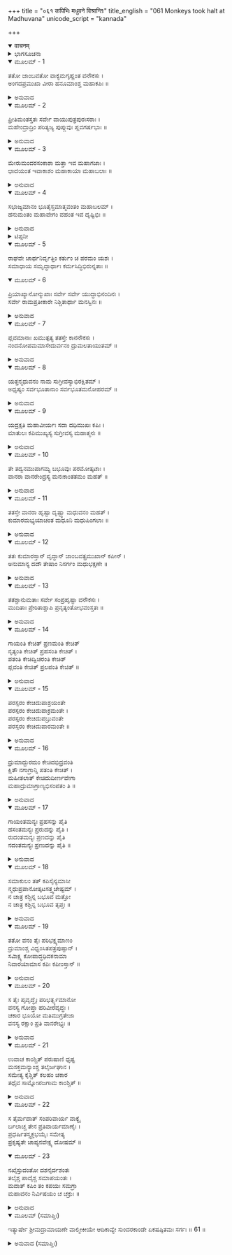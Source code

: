 +++
title = "०६१ कपिभिः मधुवने विश्रान्तिः"
title_english = "061 Monkeys took halt at Madhuvana"
unicode_script = "kannada"

+++
<details open><summary>वाचनम्</summary>

<div class="audioEmbed"  caption="श्रीराम-हरिसीताराममूर्ति-घनपाठिभ्यां वचनम्" src="https://archive.org/download/Ramayana-recitation-Sriram-harisItArAmamUrti-Ghanapaati-v2/Kanda_5/Kanda_5_SK-061-Monkeys_took_halt_at_Madhuvana.mp3"></div>
</details>



<details><summary>ಭಾಗಸೂಚನಾ</summary>

ವಾನರರೆಲ್ಲರೂ ಮಧುವನಕ್ಕೆ ಹೋಗಿ ಯಥೇಚ್ಛವಾಗಿ ಮಧುಪಾನಮಾಡಿ ಫಲಗಳನ್ನು ಭಕ್ಷಿಸಿದುದು
</details>

<details open><summary>ಮೂಲಮ್ - 1</summary>

ತತೋ ಜಾಂಬವತೋ ವಾಕ್ಯಮಗೃಹ್ಣಂತ ವನೌಕಸಃ ।  
ಅಂಗದಪ್ರಮುಖಾ ವೀರಾ ಹನೂಮಾಂಶ್ಚ ಮಹಾಕಪಿಃ ॥
</details>

<details><summary>ಅನುವಾದ</summary>

ಬಳಿಕ ಅಂಗದನೇ ಮೊದಲಾದ ಕಪಿವೀರರೂ, ಮಹಾಕಪಿಯಾದ ಹನುಮಂತನೂ, ಜಾಂಬವಂತನೂ ಹೇಳಿದ ಮಾತನ್ನು ಅಂಗೀಕರಿಸಿದರು.॥1॥
</details>

<details open><summary>ಮೂಲಮ್ - 2</summary>

ಪ್ರೀತಿಮಂತಸ್ತತಃ ಸರ್ವೇ ವಾಯುಪುತ್ರಪುರಃಸರಾಃ ।  
ಮಹೇಂದ್ರಾದ್ರಿಂ ಪರಿತ್ಯಜ್ಯ ಪುಪ್ಲುವುಃ ಪ್ಲವಗರ್ಷಭಾಃ ॥
</details>

<details><summary>ಅನುವಾದ</summary>

ಅನಂತರ ಕಪಿಶ್ರೇಷ್ಠರೆಲ್ಲರೂ ಅತ್ಯಂತ ಸಂತೋಷದಿಂದ ವಾಯುಪುತ್ರನಾದ ಹನುಮಂತನ್ನು ಮುಂದಿರಿಸಿಕೊಂಡು ಮಹೇಂದ್ರ ಪರ್ವತವನ್ನು ಬಿಟ್ಟು ಮೇಲಕ್ಕೆಹಾರಿದರು.॥2॥
</details>

<details open><summary>ಮೂಲಮ್ - 3</summary>

ಮೇರುಮಂದರಸಂಕಾಶಾ ಮತ್ತಾ ಇವ ಮಹಾಗಜಾಃ ।  
ಛಾದಯಂತ ಇವಾಕಾಶಂ ಮಹಾಕಾಯಾ ಮಹಾಬಲಾಃ ॥
</details>

<details><summary>ಅನುವಾದ</summary>

ಮಹಾಕಾಯರಾದ, ಮಹಾಬಲಿಷ್ಠರಾದ, ಮೇರುಮಂದರ ಪರ್ವತಗಳಂತೆ ಕಾಣುತ್ತಿದ್ದ, ಮದಿಸಿದ ಸಲಗಗಳಂತಿದ್ದ ಕಪಿ ವೀರರು ಆಕಾಶವನ್ನೇ ಮುಚ್ಚಿಬಿಡುವರೋ ಎಂಬಂತೆ ಹಾರಿಕೊಂಡು ಹೋಗುತ್ತಿದ್ದರು.॥3॥
</details>

<details open><summary>ಮೂಲಮ್ - 4</summary>

ಸಭಾಜ್ಯಮಾನಂ ಭೂತೈಸ್ತಮಾತ್ಮವಂತಂ ಮಹಾಬಲಮ್ ।  
ಹನುಮಂತಂ ಮಹಾವೇಗಂ ವಹಂತ ಇವ ದೃಷ್ಟಿಭಿಃ ॥
</details>

<details><summary>ಅನುವಾದ</summary>

ಸಕಲ ಪ್ರಾಣಿಗಳಿಂದ ಗೌರವಿಸಲ್ಪಡುತ್ತಿರುವವನೂ, ಮಹಾಪ್ರಾಜ್ಞಶಾಲಿಯೂ, ಅತುಳ ಬಲ ಸಂಪನ್ನನೂ, ಶೀಘ್ರವಾಗಿ ಸಾಗುತ್ತಿದ್ದ ಆ ಹನುಮಂತನನ್ನು ಅವರೆಲ್ಲರೂ ದಿಟ್ಟಿಸಿ ನೋಡುತ್ತಾ ತಮ್ಮ ಕಣ್ಣುಗಳ ನೋಟದಿಂದಲೇ ಒಯ್ಯುತ್ತಿರುವರೋ ಎಂಬಂತೆ ಅವನ ಕುರಿತು ಆದರಭಾವದಿಂದ ಅವನನ್ನೇ ನೋಡುತ್ತಿದ್ದರು.*॥4॥
</details>

<details><summary>ಟಿಪ್ಪನೀ</summary>

*	ಹನುಮಂತನ ಸಮುದ್ರೋಲ್ಲಂಘನದ ಮೊದಲು ವಾನರರೆಲ್ಲರೂ ಪ್ರಾಯೋಪವೇಶದಿಂದ ಸಾಯಲು ಸಿದ್ಧರಾಗಿ ದುಃಖಿಸುತ್ತಿದ್ದರು. ಆದರೆ ಮಾರುತಿಯು ಸೀತಾನ್ವೇಷಣಾದಿ ಕಾರ್ಯಗಳೆಲ್ಲವನ್ನು ಸಾಧಿಸಿ ಬಂದು ಅವರೆಲ್ಲರ ಪ್ರಾಣಗಳನ್ನು ಕಾಪಾಡಿದನು. ಅದರಿಂದಾಗಿ ವಾರರರೆಲ್ಲರೂ ಹರ್ಷೋಲ್ಲಾಸದಿಂದ ರೆಪ್ಪೆ ಮಿಟುಕಿಸದೇ ಪೂಜ್ಯಭಾವದಿಂದ ಆ ಪಾವಮಾನಿಯನ್ನು ನೋಡುತ್ತಾ ಇದ್ದರು.
</details>

<details open><summary>ಮೂಲಮ್ - 5</summary>

ರಾಘವೇ ಚಾರ್ಥನಿರ್ವೃತ್ತಿಂ ಕರ್ತುಂ ಚ ಪರಮಂ ಯಶಃ ।  
ಸಮಾಧಾಯ ಸಮೃದ್ಧಾರ್ಥಾಃ ಕರ್ಮಸಿದ್ಧಿಭಿರುನ್ನತಾಃ ॥
</details>

<details open><summary>ಮೂಲಮ್ - 6</summary>

ಪ್ರಿಯಾಖ್ಯಾನೋನ್ಮುಖಾಃ ಸರ್ವೇ ಸರ್ವೇ ಯುದ್ಧಾಭಿನಂದಿನಃ ।  
ಸರ್ವೇ ರಾಮಪ್ರತೀಕಾರೇ ನಿಶ್ಚಿತಾರ್ಥಾ ಮನಸ್ವಿನಃ ॥
</details>

<details><summary>ಅನುವಾದ</summary>

‘‘ಸೀತೆಯ ಜಾಡನ್ನು ತಿಳಿಯುವ ಕಾರ್ಯವು ಸಿದ್ಧಿಸಿದುದರಿಂದ ದೊಡ್ಡ ಯಶಸ್ಸನ್ನು ಹೊಂದಿ, ವಾನರರೆಲ್ಲರೂ ಕೃತಾರ್ಥರಾಗಿದ್ದರು. ಕಾರ್ಯಸಾಫಲ್ಯಲಾಭದಿಂದ ಅವರ ಮನಸ್ಸುಗಳು ಉತ್ಸಾಹ ಭರಿತರಾವಾಗಿದ್ದವು. ಈ ಸಂತೋಷ ವಾರ್ತೆಯನ್ನು ಶ್ರೀರಾಮನಿಗೆ, ಸುಗ್ರೀವನಿಗೆ ತಿಳಿಸಲು ನಾಮುಂದು-ತಾಮುಂದು ಎಂದು ಸಾಗುತ್ತಿದ್ದಾರೆ. ರಾವಣನನ್ನು ಯುದ್ಧದಲ್ಲಿ ಕೊಲ್ಲಲು ಎಲ್ಲರೂ ಉತ್ಸಾಹಿಗಳಾಗಿದ್ದಾರೆ. ಸುಗ್ರೀವನನ್ನು ರಾಜನನ್ನಾಗಿಸಿದ ಶ್ರೀರಾಮನಿಗೆ ಪ್ರತ್ಯುಪಕಾರವನ್ನು ಮಾಡಲು ಒಂದೇ ಮನಸ್ಸಿನಿಂದ ಕಟಿಬದ್ಧರಾಗಿದ್ದರು.॥5-6॥
</details>

<details open><summary>ಮೂಲಮ್ - 7</summary>

ಪ್ಲವಮಾನಾಃ ಖಮುತ್ಪತ್ಯ ತತಸ್ತೇ ಕಾನನೌಕಸಃ ।  
ನಂದನೋಪಮಮಾಸೇದುರ್ವನಂ ದ್ರುಮಲತಾಯುತಮ್ ॥
</details>

<details><summary>ಅನುವಾದ</summary>

ಆಗ ಆ ವಾನರರೆಲ್ಲರೂ ಆಕಾಶಮಾರ್ಗದಿಂದ ಮುಂದೆ ಸಾಗುತ್ತಿರುವಂತೆ, ವೃಕ್ಷಲತೆಗಳಿಂದ ಸಮೃದ್ಧವಾದ, ನಂದನವನದಂತೆ ಇದ್ದ ಮಧುವನವನ್ನು ಸೇರಿದರು.॥7॥
</details>

<details open><summary>ಮೂಲಮ್ - 8</summary>

ಯತ್ತನ್ಮಧುವನಂ ನಾಮ ಸುಗ್ರೀವಸ್ಯಾಭಿರಕ್ಷಿತಮ್ ।  
ಅಧೃಷ್ಯಂ ಸರ್ವಭೂತಾನಾಂ ಸರ್ವಭೂತಮನೋಹರಮ್ ॥
</details>

<details><summary>ಅನುವಾದ</summary>

ಆ ಮಧುವನವು ರಾಜನಾದ ಸುಗ್ರೀವನಿಗೆ ಸೇರಿದ್ದು, ಅವನ ರಕ್ಷಣೆಯಲ್ಲೇ ಇತ್ತು. ಅದು ಎಲ್ಲ ಪ್ರಾಣಿಗಳಿಗೂ ಆಹ್ಲಾದಕರವಾಗಿತ್ತು. ಆದರೆ ಸುಗ್ರೀವನ ಭಯದಿಂದ ಯಾರೂ ಕೂಡ ಅದನ್ನು ಮುಟ್ಟುತ್ತಿರಲಿಲ್ಲ.॥8॥
</details>

<details open><summary>ಮೂಲಮ್ - 9</summary>

ಯದ್ರಕ್ಷತಿ ಮಹಾವೀರ್ಯಃ ಸದಾ ದಧಿಮುಖಃ ಕಪಿಃ ।  
ಮಾತುಲಃ ಕಪಿಮುಖ್ಯಸ್ಯ ಸುಗ್ರೀವಸ್ಯ ಮಹಾತ್ಮನಃ ॥
</details>

<details><summary>ಅನುವಾದ</summary>

ದಧಿಮುಖನೆಂಬ ವಾನರನು ಮಹಾತ್ಮನಾದ, ವಾನರಪ್ರಭು ಸುಗ್ರೀವನಿಗೆ ಸೋದರಮಾವನು. ಆ ಮಹಾವೀರನು ಆ ವನವನ್ನು ನಿರಂತರವಾಗಿ ರಕ್ಷಿಸುತ್ತಿದ್ದನು.॥9॥
</details>

<details open><summary>ಮೂಲಮ್ - 10</summary>

ತೇ ತದ್ವನಮುಪಾಗಮ್ಯ ಬಭೂವುಃ ಪರಮೋತ್ಕಟಾಃ ।  
ವಾನರಾ ವಾನರೇಂದ್ರಸ್ಯ ಮನಃಕಾಂತತಮಂ ಮಹತ್ ॥
</details>

<details><summary>ಅನುವಾದ</summary>

ವಾನರೇಂದ್ರನಾದ ಸುಗ್ರೀವನಿಗೆ ಮಾನಸೋಲ್ಲಾಸವನ್ನು ಕೊಡುವ ಆ ಮಹಾವನವನ್ನು ಸಮೀಪಿಸುತ್ತಿರುವಂತೆ ವಾನರರೆಲ್ಲರೂ ಮಧುಪಾನ ಮಾಡಲು ಉತ್ಸುಕರಾದರು.॥10॥
</details>

<details open><summary>ಮೂಲಮ್ - 11</summary>

ತತಸ್ತೇ ವಾನರಾ ಹೃಷ್ಟಾ ದೃಷ್ಟ್ವಾ ಮಧುವನಂ ಮಹತ್ ।  
ಕುಮಾರಮಭ್ಯಯಾಚಂತ ಮಧೂನಿ ಮಧುಪಿಂಗಲಾಃ ॥
</details>

<details><summary>ಅನುವಾದ</summary>

ಬಳಿಕ ಮಧುವಿನಂತೆ ಪಿಂಗಳವರ್ಣದವರಾಗಿದ್ದ ಆ ವಾನರರೆಲ್ಲರೂ ಮಧುವನ್ನು ನೋಡಿ ಪರಮ ಸಂತೋಷಭರಿತರಾಗಿ, ಮಧುವನ್ನು ಕುಡಿಯಲಿಕ್ಕಾಗಿ ಅಂಗದನನ್ನು ಬೇಡಿಕೊಂಡರು.॥11॥
</details>

<details open><summary>ಮೂಲಮ್ - 12</summary>

ತತಃ ಕುಮಾರಸ್ತಾನ್ ವೃದ್ಧಾನ್ ಜಾಂಬವತ್ಪ್ರಮುಖಾನ್ ಕಪೀನ್ ।  
ಅನುಮಾನ್ಯ ದದೌ ತೇಷಾಂ ನಿಸರ್ಗಂ ಮಧುಭಕ್ಷಣೇ ॥
</details>

<details><summary>ಅನುವಾದ</summary>

ಆಗ ಯುವರಾಜನಾದ ಅಂಗದನು ವೃದ್ಧರಾದ ಜಾಂಬವಂತರೇ ಮೊದಲಾದ ಪ್ರಮುಖ ಕಪಿವೀರರೊಂದಿಗೆ ಸಮಾಲೋಚಿಸಿ, ಅವರಿಗೆ ಮಧುಪಾನಕ್ಕಾಗಿ ಅನುಮತಿಯನ್ನು ಕೊಟ್ಟನು.॥12॥
</details>

<details open><summary>ಮೂಲಮ್ - 13</summary>

ತತಶ್ಚಾನುಮತಾಃ ಸರ್ವೇ ಸಂಪ್ರಹೃಷ್ಟಾ ವನೌಕಸಃ ।  
ಮುದಿತಾಃ ಪ್ರೇರಿತಾಶ್ಚಾಪಿ ಪ್ರನೃತ್ಯಂತೋಭವಂಸ್ತತಃ ॥
</details>

<details><summary>ಅನುವಾದ</summary>

ಯುವರಾಜ ಕುಮಾರ ಅಂಗದನ ಅನುಮತಿಯನ್ನು ಪಡೆದ ಆ ಎಲ್ಲ ಕಪೀಶ್ವರರು ಮಧುಪಾನದಿಂದ ಅತ್ಯಂತ ಸಂತುಷ್ಟರಾಗಿ ಆನಂದೋತ್ಸಾಹದಿಂದ ಮತ್ತರಾಗಿ ನೃತ್ಯವಾಡತೊಡಗಿದರು.॥13॥
</details>

<details open><summary>ಮೂಲಮ್ - 14</summary>

ಗಾಯಂತಿ ಕೇಚಿತ್ ಪ್ರಣಮಂತಿ ಕೇಚಿತ್  
ನೃತ್ಯಂತಿ ಕೇಚಿತ್ ಪ್ರಹಸಂತಿ ಕೇಚಿತ್ ।  
ಪತಂತಿ ಕೇಚಿದ್ವಿಚರಂತಿ ಕೇಚಿತ್  
ಪ್ಲವಂತಿ ಕೇಚಿತ್ ಪ್ರಲಪಂತಿ ಕೇಚಿತ್ ॥
</details>

<details><summary>ಅನುವಾದ</summary>

ಆ ವಾನರರಲ್ಲಿ ಕೆಲವರು ಹಾಡುತ್ತಿದ್ದರು. ಕೆಲವರು ನೃತ್ಯವಾಡುತ್ತಿದ್ದರು. ಕೆಲವರು ಕಿಲ-ಕಿಲನೇ ನಗುತ್ತಿದ್ದರು. ಕೆಲವರು ಕೈಮುಗಿಯುತ್ತಿದ್ದರು. ಕೆಲವರು ಮೇಲಿನಿಂದ ಕೆಳಕ್ಕೆ ಧುಮುಕುತ್ತಿದ್ದರು. ಕೆಲವರು ಅಲ್ಲಲ್ಲಿ ತಿರುಗಾಡುತ್ತಿದ್ದರು. ಕೆಲವರು ನೆಗೆಯುತ್ತಿದ್ದರು. ಕೆಲವರು ಮನಬಂದಂತೆಗಳಹುತ್ತಿದ್ದರು.॥14॥
</details>

<details open><summary>ಮೂಲಮ್ - 15</summary>

ಪರಸ್ಪರಂ ಕೇಚಿದುಪಾಶ್ರಯಂತೇ  
ಪರಸ್ಪರಂ ಕೇಚಿದುಪಾಕ್ರಮಂತೇ ।  
ಪರಸ್ಪರಂ ಕೇಚಿದುಪಬ್ರುವಂತೇ  
ಪರಸ್ಪರಂ ಕೇಚಿದುಪಾರಮಂತೇ ॥
</details>

<details><summary>ಅನುವಾದ</summary>

ಕೆಲವರು ಒಬ್ಬರಿಗೊಬ್ಬರು ಆಶ್ರಯಿಸಿಕೊಂಡಿದ್ದರು. ಕೆಲವರು ಒಬ್ಬರನ್ನೊಬ್ಬರ ಬೆನ್ನಮೇಲೆ ನೆಗೆಯುತ್ತಿದ್ದರು. ಕೆಲವರು ಪರಸ್ಪರವಾಗಿ ಮಾತಾಡಿಕೊಳ್ಳುತ್ತಿದ್ದರು. ಕೆಲವರು ಪರಸ್ಪರ ಆಟವಾಡುತ್ತಿದ್ದರು.॥15॥
</details>

<details open><summary>ಮೂಲಮ್ - 16</summary>

ದ್ರುಮಾದ್ದುರಮಂ ಕೇಚಿದಭಿದ್ರವಂತಿ  
ಕ್ಷಿತೌ ನಗಾಗ್ರಾನ್ನಿ ಪತಂತಿ ಕೇಚಿತ್ ।  
ಮಹೀತಲಾತ್ ಕೇಚಿದುದೀರ್ಣವೇಗಾ  
ಮಹಾದ್ರುಮಾಗ್ರಾಣ್ಯಭಿಸಂಪತಂ ತಿ ॥
</details>

<details><summary>ಅನುವಾದ</summary>

ಕೆಲವರು ಒಂದು ಮರದಿಂದ ಮತ್ತೊಂದು ಮರಕ್ಕೆ ಜಿಗಿಯುತ್ತಿದ್ದರು, ಕೆಲವರು ಮರಗಳ ತುದಿಯಿಂದ ಕೆಳಗೆ ಭೂಮಿಗೆ ಧುಮುಕುತ್ತಿದ್ದರು. ಮತ್ತೆ ಕೆಲವು ವೇಗಶಾಲಿಗಳಾದ ಕಪಿಗಳು ನೆಲದಿಂದ ನೇರವಾಗಿ ಮರದತುದಿಗೆ ಹಾರುತ್ತಿದ್ದರು.॥16॥
</details>

<details open><summary>ಮೂಲಮ್ - 17</summary>

ಗಾಯಂತಮನ್ಯಃ ಪ್ರಹಸನ್ನು ಪೈತಿ  
ಹಸಂತಮನ್ಯಃ ಪ್ರರುದನ್ನು ಪೈತಿ ।  
ರುದಂತಮನ್ಯಃ ಪ್ರಣದನ್ನು ಪೈತಿ  
ನದಂತಮನ್ಯಃ ಪ್ರಣುದನ್ನು ಪೈತಿ ॥
</details>

<details><summary>ಅನುವಾದ</summary>

ಒಬ್ಬ ವಾನರನು ಗಾನಮಾಡುತ್ತಿದ್ದರೆ ಮತ್ತೊಬ್ಬ ವಾನರನು ಹಾಸ್ಯಮಾಡುತ್ತಾ ಅವನ ಬಳಿಗೆ ಹೋಗುತ್ತಿದ್ದನು. ಒಬ್ಬ ವಾನರನು ನಗುತ್ತಾ ಹೋಗುತ್ತಿದ್ದರೆ, ಮತ್ತೊಬ್ಬ ವಾನರನು ಅವನ ಬಳಿಗೆ ಅಳುತ್ತಾ ಹೋಗುವನು. ಅಳುತ್ತಿರುವ ವಾನರನನ್ನು ಮತ್ತೊಬ್ಬನು ತಿವಿಯುತ್ತಿದ್ದನು.॥17॥
</details>

<details open><summary>ಮೂಲಮ್ - 18</summary>

ಸಮಾಕುಲಂ ತತ್ ಕಪಿಸೈನ್ಯಮಾಸೀ  
ನ್ಮಧುಪ್ರಪಾನೋತ್ಕಟಸತ್ತ್ವಚೇಷ್ಟಮ್ ।  
ನ ಚಾತ್ರ ಕಶ್ಚಿನ್ನ ಬಭೂವ ಮತ್ತೋ  
ನ ಚಾತ್ರ ಕಶ್ಚಿನ್ನ ಬಭೂವ ತೃಪ್ತಃ ॥
</details>

<details><summary>ಅನುವಾದ</summary>

ಆ ವಾನರರೆಲ್ಲರೂ ಅತಿಯಾದ ಮಧುಪಾನ ಮಾಡಿದ್ದರಿಂದ ಅವರ ಮನಸ್ಸು ಚಂಚಲವಾಗಿತ್ತು. ಅವರ ವಿಕಾರವಾದ ಚೇಷ್ಟೆಗಳು ವನದ ಎಲ್ಲೆಡೆ ವ್ಯಾಪಿಸಿತು. ಅವರಲ್ಲಿ ಮಧುಪಾನದಿಂದ ಮತ್ತನಾಗದವನು ಒಬ್ಬನೂ ಉಳಿಯಲಿಲ್ಲ. ತೃಪ್ತಿಹೊಂದದವರೂ ಯಾರೂ ಇರಲಿಲ್ಲ.॥18॥
</details>

<details open><summary>ಮೂಲಮ್ - 19</summary>

ತತೋ ವನಂ ತೈಃ ಪರಿಭಕ್ಷ್ಯಮಾಣಂ  
ದ್ರುಮಾಂಶ್ಚ ವಿಧ್ವಂಸಿತಪತ್ರಪುಷ್ಪಾನ್ ।  
ಸವಿಾಕ್ಷ್ಯ ಕೋಪಾದ್ಧಧಿವಕನಾಮಾ  
ನಿವಾರಯಾಮಾಸ ಕಪಿಃ ಕಪೀಂಸ್ತಾನ್ ॥
</details>

<details><summary>ಅನುವಾದ</summary>

ಹೀಗೆ ಆ ಮಧುವನದಲ್ಲಿದ್ದ ಹಣ್ಣು-ಹಂಪಲುಗಳನ್ನು ತಿನ್ನುತ್ತಾ, ಮಧುವನ್ನು ಯಥೇಚ್ಛವಾಗಿ ಕುಡಿಯುತ್ತಾ, ಮದದಿಂದ ಕೊಬ್ಬಿ ವೃಕ್ಷಗಳ ಎಲೆಗಳನ್ನು, ಹೂವುಗಳನ್ನು ಕಿತ್ತುಹಾಕುವುದನ್ನು ನೋಡಿದ ವನಪಾಲಕನಾದ ದಧಿಮುಖನು ಎಲ್ಲ ಕಪಿನಾಯಕರನ್ನು ಹೊರಗಟ್ಟಲು ಪ್ರಯತ್ನಿಸಿದನು.॥19॥
</details>

<details open><summary>ಮೂಲಮ್ - 20</summary>

ಸ ತೈಃ ಪೃವೃದ್ಧೈಃ ಪರಿಭರ್ತ್ಸ್ಯಮಾನೋ  
ವನಸ್ಯ ಗೋಪ್ತಾ ಹರಿವೀರವೃದ್ಧಃ ।  
ಚಕಾರ ಭೂಯೋ ಮತಿಮುಗ್ರತೇಜಾ  
ವನಸ್ಯ ರಕ್ಷಾಂ ಪ್ರತಿ ವಾನರೇಭ್ಯಃ ॥
</details>

<details><summary>ಅನುವಾದ</summary>

ವಾನರ ವೀರರು ವೃದ್ಧನೂ, ವನಸಂರಕ್ಷಕನೂ ಆದ ಆ ದಧಿಮುಖನ ಮಾತನ್ನು ಯಾರೂ ಲೆಕ್ಕಿಸದೆ ಅವರು ವಿಪರೀತವಾಗಿ ವರ್ತಿಸುತ್ತಾ ಅವನನ್ನೇ ಭಯಪಡಿಸತೊಡಗಿದರು. ಆದರೆ ಮಹಾಪರಾಕ್ರಮಿಯಾದ ದಧಿಮುಖನು ಅವರೆಲ್ಲರನ್ನು ಎದುರಿಸಿ ವನವನ್ನು ರಕ್ಷಿಸಲು ಪುನಃ ಪ್ರಯತ್ನಿಸಿದನು.॥20॥
</details>

<details open><summary>ಮೂಲಮ್ - 21</summary>

ಉವಾಚ ಕಾಂಶ್ಚಿತ್ ಪರುಷಾಣಿ ಧೃಷ್ಟ  
ಮಸಕ್ತಮನ್ಯಾಂಶ್ಚ ತಲೈರ್ಜಘಾನ ।  
ಸಮೇತ್ಯ ಕೈಶ್ಚಿತ್ ಕಲಹಂ ಚಕಾರ  
ತಥೈವ ಸಾಮ್ನೋಪಜಗಾಮ ಕಾಂಶ್ಚಿತ್ ॥
</details>

<details><summary>ಅನುವಾದ</summary>

ಕೆಲವರೊಡನೆ ಧಾಷ್ಟರ್ಘ್ಯಿದಿಂದ ಕಠೋರವಾಗಿಯೇ ಮಾತಾಡಿದನು. ಮತ್ತೆ ಕೆಲವರನ್ನು ಹಿಂದಿನ ಸಂಬಂಧವನ್ನು ಮರೆತು ಅಂಗೈಗಳಿಂದ ಚಚ್ಚಿದನು. ಕೆಲವರೊಡನೆ ಜಗಳಕಾದನು. ಕೆಲವರೊಡನೆ ಒಳ್ಳೆಯ ಮಾತುಗಳನ್ನಾಡಿದನು.॥21॥
</details>

<details open><summary>ಮೂಲಮ್ - 22</summary>

ಸ ತೈರ್ಮದಾತ್ ಸಂಪರಿವಾರ್ಯ ವಾಕ್ಯೈ  
ರ್ಬಲಾಚ್ಚ ತೇನ ಪ್ರತಿವಾರ್ಯಮಾಣೈಃ ।  
ಪ್ರಧರ್ಷಿತಸ್ತ್ಯಕ್ತಭಯೈಃ ಸಮೇತ್ಯ  
ಪ್ರಕೃಷ್ಯತೇ ಚಾಪ್ಯನವೇಕ್ಷ್ಯ ದೋಷಮ್ ॥
</details>

<details open><summary>ಮೂಲಮ್ - 23</summary>

ನಖೈಸ್ತುದಂತೋ ದಶನೈರ್ದಶಂತಃ  
ತಲೈಶ್ಚ ಪಾದೈಶ್ಚ ಸಮಾಪಯಂತಃ ।  
ಮದಾತ್ ಕಪಿಂ ತಂ ಕಪಯಃ ಸಮಗ್ರಾ  
ಮಹಾವನಂ ನಿರ್ವಿಷಯಂ ಚ ಚಕ್ರುಃ ॥
</details>

<details><summary>ಅನುವಾದ</summary>

ಆದರೆ ಮಧುಪಾದಿಂದ ಮದಿಸಿದ್ದ ಅವರನ್ನು ಹೆಚ್ಚು ಕಾಲ ತಡೆಯಲು ಅವನಿಂದ ಸಾಧ್ಯವಾಗಲಿಲ್ಲ. ಅದರಲ್ಲಿಯೂ ಅಂಗದನೇ ಅನುಮತಿಯಿತ್ತಿದ್ದ ಕಾರಣ ಅವರು ದಧಿಮುಖನ ಜೊತೆಗೆ ಜಗಳಕ್ಕೆ ನಿಂತರು. ತಾವು ಮಾಡುತ್ತಿರುವ ಅಪರಾಧಕ್ಕೆ ರಾಜದಂಡನೆಯಾಗುವುದನ್ನು ಅವರು ಮರೆತಿದ್ದರು. ಅವರೆಲ್ಲ ಸೇರಿ ದಧಿಮುಖನನ್ನು ಹಿಡಿದು ಅತ್ತಿತ್ತ ಎಳೆದಾಡತೊಡಗಿದರು. ಮದಿಸಿದ್ದ ವಾನರರಲ್ಲಿ ಕೆಲವರು ತೊಡೆಗಳ ಮಧ್ಯದಲ್ಲಿ ಸೇರಿಸಿಕೊಂಡು ಪರಚುತ್ತಿದ್ದರು. ಕೆಲವರು ಹಲ್ಲುಗಳಿಂದ ಅವನನ್ನು ಕಚ್ಚುತ್ತಿದ್ದರು. ಕೆಲವರು ಅಂಗೈಗಳಿಂದಲೂ, ಕಾಲುಗಳಿಂದಲೂ ಪ್ರಹರಿಸುತ್ತಿದ್ದರು. ಹೀಗೆ ಅವರೆಲ್ಲರೂ ಆ ಮಧುವನವನ್ನು ಧ್ವಂಸ ಮಾಡಿಬಿಟ್ಟರು.॥22-23॥
</details>

<details open><summary>ಮೂಲಮ್ (ಸಮಾಪ್ತಿಃ)</summary>

ಇತ್ಯಾರ್ಷೇ ಶ್ರೀಮದ್ರಾಮಾಯಣೇ ವಾಲ್ಮೀಕೀಯೇ ಆದಿಕಾವ್ಯೇ ಸುಂದರಕಾಂಡೇ ಏಕಷಷ್ಠಿತಮಃ ಸರ್ಗಃ ॥ 61 ॥
</details>

<details><summary>ಅನುವಾದ (ಸಮಾಪ್ತಿಃ)</summary>

ಮಹರ್ಷಿವಾಲ್ಮೀಕಿ ವಿರಚಿತ ಆದಿಕಾವ್ಯವಾದ ಶ್ರೀಮದ್ರಾಮಾಯಣದ ಸುಂದರಕಾಂಡದಲ್ಲಿ ಅರವತ್ತೊಂದನೆಯ ಸರ್ಗವು ಮುಗಿಯಿತು.
</details>
